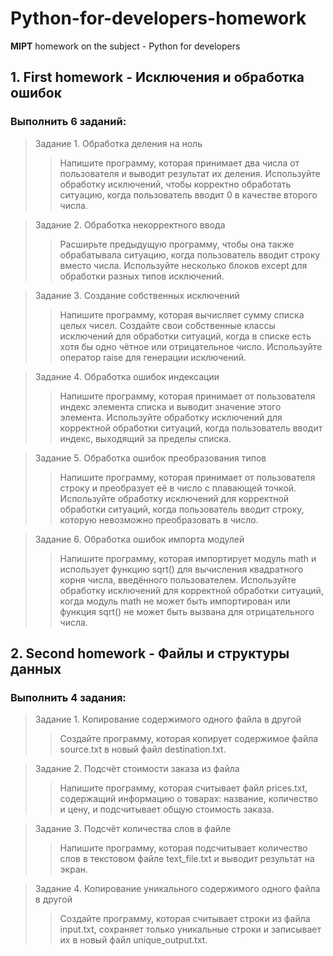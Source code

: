 # Python-for-developers-homework
**MIPT** homework on the subject - Python for developers  
## 1. First homework - Исключения и обработка ошибок
### Выполнить 6 заданий:
> Задание 1. Обработка деления на ноль
>>
>> Напишите программу, которая принимает два числа от пользователя и выводит результат их деления. Используйте обработку исключений, чтобы корректно обработать ситуацию, когда пользователь вводит 0 в качестве второго числа.

> Задание 2. Обработка некорректного ввода
>>
>> Расширьте предыдущую программу, чтобы она также обрабатывала ситуацию, когда пользователь вводит строку вместо числа. Используйте несколько блоков except для обработки разных типов исключений.

> Задание 3. Создание собственных исключений
>>
>> Напишите программу, которая вычисляет сумму списка целых чисел. Создайте свои собственные классы исключений для обработки ситуаций, когда в списке есть хотя бы одно чётное или отрицательное число. Используйте оператор raise для генерации исключений.

> Задание 4. Обработка ошибок индексации
>>
>> Напишите программу, которая принимает от пользователя индекс элемента списка и выводит значение этого элемента. Используйте обработку исключений для корректной обработки ситуаций, когда пользователь вводит индекс, выходящий за пределы списка.

> Задание 5. Обработка ошибок преобразования типов
>>
>> Напишите программу, которая принимает от пользователя строку и преобразует её в число с плавающей точкой. Используйте обработку исключений для корректной обработки ситуаций, когда пользователь вводит строку, которую невозможно преобразовать в число.

> Задание 6. Обработка ошибок импорта модулей
>>
>> Напишите программу, которая импортирует модуль math и использует функцию sqrt() для вычисления квадратного корня числа, введённого пользователем. Используйте обработку исключений для корректной обработки ситуаций, когда модуль math не может быть импортирован или функция sqrt() не может быть вызвана для отрицательного числа.
## 2. Second homework - Файлы и структуры данных
### Выполнить 4 задания:
> Задание 1. Копирование содержимого одного файла в другой
>>
>> Создайте программу, которая копирует содержимое файла source.txt в новый файл destination.txt.

> Задание 2. Подсчёт стоимости заказа из файла
>>
>> Напишите программу, которая считывает файл prices.txt, содержащий информацию о товарах: название, количество и цену, и подсчитывает общую стоимость заказа.

> Задание 3. Подсчёт количества слов в файле
>>
>> Напишите программу, которая подсчитывает количество слов в текстовом файле text_file.txt и выводит результат на экран.

> Задание 4. Копирование уникального содержимого одного файла в другой
>>
>> Создайте программу, которая считывает строки из файла input.txt, сохраняет только уникальные строки и записывает их в новый файл unique_output.txt.